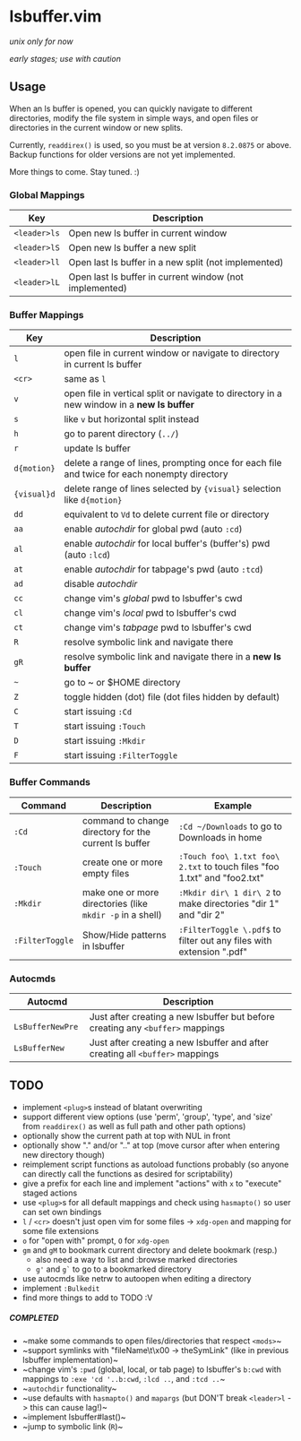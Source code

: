 # lsbuffer.vim

*unix only for now*

*early stages; use with caution*

## Usage

When an ls buffer is opened, you can quickly navigate to different directories,
modify the file system in simple ways, and open files or directories in the
current window or new splits.

Currently, `readdirex()` is used, so you must be at version `8.2.0875` or above.
Backup functions for older versions are not yet implemented.

More things to come. Stay tuned. :)

### Global Mappings

| Key          | Description                                             |
|--------------|---------------------------------------------------------|
| `<leader>ls` | Open new ls buffer in current window                    |
| `<leader>lS` | Open new ls buffer a new split                          |
| `<leader>ll` | Open last ls buffer in a new split (not implemented)    |
| `<leader>lL` | Open last ls buffer in current window (not implemented) |

### Buffer Mappings

| Key         | Description                                                                                 |
|-------------|---------------------------------------------------------------------------------------------|
| `l`         | open file in current window or navigate to directory in current ls buffer                   |
| `<cr>`      | same as `l`                                                                                 |
| `v`         | open file in vertical split or navigate to directory in a new window in a **new ls buffer** |
| `s`         | like `v` but horizontal split instead                                                       |
| `h`         | go to parent directory (`../`)                                                              |
| `r`         | update ls buffer                                                                            |
| `d{motion}` | delete a range of lines, prompting once for each file and twice for each nonempty directory |
| `{visual}d` | delete range of lines selected by `{visual}` selection like `d{motion}`                     |
| `dd`        | equivalent to `Vd` to delete current file or directory                                      |
| `aa`        | enable *autochdir* for global pwd (auto `:cd`)                                              |
| `al`        | enable *autochdir* for local buffer's (buffer's) pwd (auto `:lcd`)                          |
| `at`        | enable *autochdir* for tabpage's pwd (auto `:tcd`)                                          |
| `ad`        | disable *autochdir*                                                                         |
| `cc`        | change vim's *global* pwd to lsbuffer's cwd                                                 |
| `cl`        | change vim's *local* pwd to lsbuffer's cwd                                                  |
| `ct`        | change vim's *tabpage* pwd to lsbuffer's cwd                                                |
| `R`         | resolve symbolic link and navigate there                                                    |
| `gR`        | resolve symbolic link and navigate there in a **new ls buffer**                             |
| `~`         | go to ~ or $HOME directory                                                                  |
| `Z`         | toggle hidden (dot) file (dot files hidden by default)                                      |
| `C`         | start issuing `:Cd `                                                                        |
| `T`         | start issuing `:Touch`                                                                      |
| `D`         | start issuing `:Mkdir`                                                                      |
| `F`         | start issuing `:FilterToggle`                                                               |

### Buffer Commands

| Command         | Description                                               | Example                                                                  |
|-----------------|-----------------------------------------------------------|--------------------------------------------------------------------------|
| `:Cd`           | command to change directory for the current ls buffer     | `:Cd ~/Downloads` to go to Downloads in home                             |
| `:Touch`        | create one or more empty files                            | `:Touch foo\ 1.txt foo\ 2.txt` to touch files "foo 1.txt" and "foo2.txt" |
| `:Mkdir`        | make one or more directories (like `mkdir -p` in a shell) | `:Mkdir dir\ 1 dir\ 2` to make directories "dir 1" and "dir 2"           |
| `:FilterToggle` | Show/Hide patterns in lsbuffer                            | `:FilterToggle \.pdf$` to filter out any files with extension ".pdf"     |

### Autocmds

| Autocmd           | Description                                                                    |
|-------------------|--------------------------------------------------------------------------------|
| ` LsBufferNewPre` | Just after creating a new lsbuffer but before creating any `<buffer>` mappings |
| `LsBufferNew`     | Just after creating a new lsbuffer and after creating all `<buffer>` mappings  |

## TODO

- implement `<plug>`s instead of blatant overwriting
- support different view options (use 'perm', 'group', 'type', and 'size' from `readdirex()` as well as full path and other path options)
- optionally show the current path at top with NUL in front
- optionally show "." and/or ".." at top (move cursor after when entering new directory though)
- reimplement script functions as autoload functions probably (so anyone can directly call the functions as desired for scriptability)
- give a prefix for each line and implement "actions" with `x` to "execute" staged actions
- use `<plug>`s for all default mappings and check using `hasmapto()` so user can set own bindings
- `l` / `<cr>` doesn't just open vim for some files -> `xdg-open` and mapping for some file extensions
- `o` for "open with" prompt, `O` for `xdg-open`
- `gm` and `gM` to bookmark current directory and delete bookmark (resp.)
    - also need a way to list and :browse marked directories
    - `g'` and `` g` `` to go to a bookmarked directory
- use autocmds like netrw to autoopen when editing a directory
- implement `:Bulkedit`
- find more things to add to TODO :V

##### COMPLETED

- ~make some commands to open files/directories that respect `<mods>`~
- ~support symlinks with "fileName\t\x00 -> theSymLink" (like in previous lsbuffer implementation)~
- ~change vim's `:pwd` (global, local, or tab page) to lsbuffer's `b:cwd` with mappings to `:exe 'cd '..b:cwd`, `:lcd ..`, and `:tcd ..`~
- ~`autochdir` functionality~
- ~use defaults with `hasmapto()` and `mapargs` (but DON'T break `<leader>l` -> this can cause lag!)~
- ~implement lsbuffer#last()~
- ~jump to symbolic link (`R`)~
